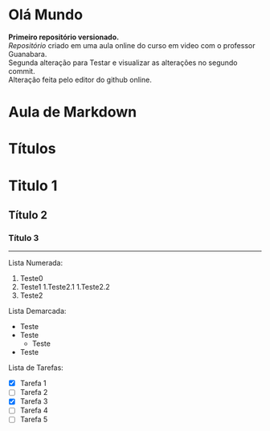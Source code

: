 # Olá Mundo
 __Primeiro repositório versionado.__\
 *Repositório* criado em uma aula online do curso em video com o professor Guanabara.\
 Segunda alteração para Testar e visualizar as alterações no segundo commit.\
 Alteração feita pelo editor do github online.

# Aula de Markdown
# Títulos
# Titulo 1
## Título 2
### Título 3
---
Lista Numerada:
1. Teste0
1. Teste1
   1.Teste2.1
   1.Teste2.2
5. Teste2

Lista Demarcada:
* Teste
* Teste
   * Teste
* Teste

Lista de Tarefas:
- [x] Tarefa 1
- [ ] Tarefa 2
- [x] Tarefa 3
- [ ] Tarefa 4
- [ ] Tarefa 5